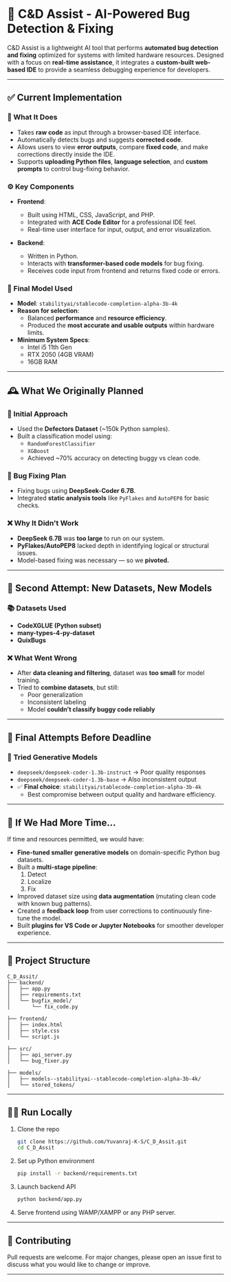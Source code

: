 
# 🚀 C&D Assist - AI-Powered Bug Detection & Fixing

C&D Assist is a lightweight AI tool that performs **automated bug detection and fixing** optimized for systems with limited hardware resources. Designed with a focus on **real-time assistance**, it integrates a **custom-built web-based IDE** to provide a seamless debugging experience for developers.

---

## ✅ Current Implementation

### 🔧 What It Does
- Takes **raw code** as input through a browser-based IDE interface.
- Automatically detects bugs and suggests **corrected code**.
- Allows users to view **error outputs**, compare **fixed code**, and make corrections directly inside the IDE.
- Supports **uploading Python files**, **language selection**, and **custom prompts** to control bug-fixing behavior.

### ⚙️ Key Components
- **Frontend**:  
  - Built using HTML, CSS, JavaScript, and PHP.  
  - Integrated with **ACE Code Editor** for a professional IDE feel.  
  - Real-time user interface for input, output, and error visualization.

- **Backend**:  
  - Written in Python.  
  - Interacts with **transformer-based code models** for bug fixing.  
  - Receives code input from frontend and returns fixed code or errors.

### 🤖 Final Model Used
- **Model**: `stabilityai/stablecode-completion-alpha-3b-4k`  
- **Reason for selection**:  
  - Balanced **performance** and **resource efficiency**.  
  - Produced the **most accurate and usable outputs** within hardware limits.  
- **Minimum System Specs**:
  - Intel i5 11th Gen  
  - RTX 2050 (4GB VRAM)  
  - 16GB RAM  

---

## 🕰️ What We Originally Planned

### 🧠 Initial Approach
- Used the **Defectors Dataset** (~150k Python samples).
- Built a classification model using:
  - `RandomForestClassifier`
  - `XGBoost`
  - Achieved ~70% accuracy on detecting buggy vs clean code.

### 🔨 Bug Fixing Plan
- Fixing bugs using **DeepSeek-Coder 6.7B**.
- Integrated **static analysis tools** like `PyFlakes` and `AutoPEP8` for basic checks.

### ❌ Why It Didn't Work
- **DeepSeek 6.7B** was **too large** to run on our system.
- **PyFlakes/AutoPEP8** lacked depth in identifying logical or structural issues.
- Model-based fixing was necessary — so we **pivoted.**

---

## 🔄 Second Attempt: New Datasets, New Models

### 📚 Datasets Used
- **CodeXGLUE (Python subset)**
- **many-types-4-py-dataset**
- **QuixBugs**

### ❌ What Went Wrong
- After **data cleaning and filtering**, dataset was **too small** for model training.
- Tried to **combine datasets**, but still:
  - Poor generalization
  - Inconsistent labeling
  - Model **couldn’t classify buggy code reliably**

---

## 🧪 Final Attempts Before Deadline

### 🧠 Tried Generative Models
- `deepseek/deepseek-coder-1.3b-instruct` → Poor quality responses
- `deepseek/deepseek-coder-1.3b-base` → Also inconsistent output
- ✅ **Final choice**: `stabilityai/stablecode-completion-alpha-3b-4k`
  - Best compromise between output quality and hardware efficiency.

---

## 🌟 If We Had More Time...

If time and resources permitted, we would have:
- **Fine-tuned smaller generative models** on domain-specific Python bug datasets.
- Built a **multi-stage pipeline**:
  1. Detect
  2. Localize
  3. Fix
- Improved dataset size using **data augmentation** (mutating clean code with known bug patterns).
- Created a **feedback loop** from user corrections to continuously fine-tune the model.
- Built **plugins for VS Code or Jupyter Notebooks** for smoother developer experience.

---

## 📁 Project Structure

```
C_D_Assit/
├── backend/
│   ├── app.py
│   ├── requirements.txt
│   └── bugfix_model/
│       └── fix_code.py

├── frontend/
│   ├── index.html
│   ├── style.css
│   └── script.js

├── src/
│   ├── api_server.py
│   └── bug_fixer.py

├── models/
│   ├── models--stabilityai--stablecode-completion-alpha-3b-4k/
│   └── stored_tokens/
```

---

## 🧑‍💻 Run Locally

1. Clone the repo  
   ```bash
   git clone https://github.com/Yuvanraj-K-S/C_D_Assit.git
   cd C_D_Assit
   ```

2. Set up Python environment  
   ```bash
   pip install -r backend/requirements.txt
   ```

3. Launch backend API  
   ```bash
   python backend/app.py
   ```

4. Serve frontend using WAMP/XAMPP or any PHP server.

---

## 🤝 Contributing

Pull requests are welcome. For major changes, please open an issue first to discuss what you would like to change or improve.

---
